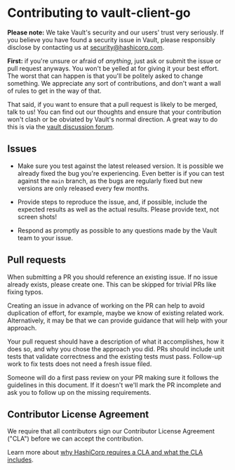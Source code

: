 # Contributing to vault-client-go

**Please note:** We take Vault's security and our users' trust very seriously.
If you believe you have found a security issue in Vault, please responsibly
disclose by contacting us at security@hashicorp.com.

**First:** if you're unsure or afraid of _anything_, just ask or submit the
issue or pull request anyways. You won't be yelled at for giving it your best
effort. The worst that can happen is that you'll be politely asked to change
something. We appreciate any sort of contributions, and don't want a wall of
rules to get in the way of that.

That said, if you want to ensure that a pull request is likely to be merged,
talk to us! You can find out our thoughts and ensure that your contribution
won't clash or be obviated by Vault's normal direction. A great way to do this
is via the [vault discussion forum][1].

## Issues

- Make sure you test against the latest released version. It is possible we
  already fixed the bug you're experiencing. Even better is if you can test
  against the `main` branch, as the bugs are regularly fixed but new versions
  are only released every few months.

- Provide steps to reproduce the issue, and, if possible, include the expected
  results as well as the actual results. Please provide text, not screen shots!

- Respond as promptly as possible to any questions made by the Vault team to
  your issue.

## Pull requests

When submitting a PR you should reference an existing issue. If no issue already
exists, please create one. This can be skipped for trivial PRs like fixing
typos.

Creating an issue in advance of working on the PR can help to avoid duplication
of effort, for example, maybe we know of existing related work. Alternatively,
it may be that we can provide guidance that will help with your approach.

Your pull request should have a description of what it accomplishes, how it does
so, and why you chose the approach you did. PRs should include unit tests that
validate correctness and the existing tests must pass. Follow-up work to fix
tests does not need a fresh issue filed.

Someone will do a first pass review on your PR making sure it follows the
guidelines in this document. If it doesn't we'll mark the PR incomplete and ask
you to follow up on the missing requirements.

## Contributor License Agreement

We require that all contributors sign our Contributor License Agreement ("CLA")
before we can accept the contribution.

Learn more about [why HashiCorp requires a CLA and what the CLA includes][2].

[1]: https://discuss.hashicorp.com/c/vault
[2]: https://www.hashicorp.com/cla

